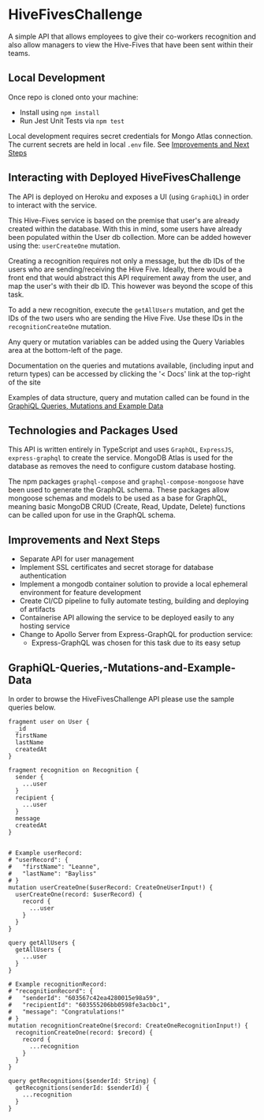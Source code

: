 # HiveFivesChallenge
A simple API that allows employees to give their co-workers recognition and also allow managers to view the Hive-Fives 
that have been sent within their teams.

## Local Development
Once repo is cloned onto your machine:
* Install using `npm install`
* Run Jest Unit Tests via `npm test`
  
Local development requires secret credentials for Mongo Atlas connection. 
The current secrets are held in local `.env` file. See [Improvements and Next Steps](#improvements-and-next-steps)

## Interacting with Deployed HiveFivesChallenge
The API is deployed on Heroku and exposes a UI (using `GraphiQL`) in order to interact with the service.

This Hive-Fives service is based on the premise that user's are already created within the database.
With this in mind, some users have already been populated within the User db collection.
More can be added however using the: `userCreateOne` mutation.

Creating a recognition requires not only a message, but the db IDs of the users who are sending/receiving the Hive Five.
Ideally, there would be a front end that would abstract this API requirement away from the user, 
and map the user's with their db ID. This however was beyond the scope of this task.

To add a new recognition, execute the `getAllUsers` mutation, 
and get the IDs of the two users who are sending the Hive Five. Use these IDs in the `recognitionCreateOne` mutation.

Any query or mutation variables can be added using the Query Variables area at the bottom-left of the page.

Documentation on the queries and mutations available, (including input and return types) can be accessed by clicking
the '< Docs' link at the top-right of the site 

Examples of data structure, query and mutation called can be found in the
[GraphiQL Queries, Mutations and Example Data](#graphiql-queries-mutations-and-example-data)

## Technologies and Packages Used
This API is written entirely in TypeScript and uses `GraphQL`, `ExpressJS`, `express-graphql` to create the service. 
MongoDB Atlas is used for the database as removes the need to configure custom database hosting.

The npm packages `graphql-compose` and `graphql-compose-mongoose` have been used to generate the GraphQL schema.
These packages allow mongoose schemas and models to be used as a base for GraphQL, meaning basic MongoDB CRUD 
(Create, Read, Update, Delete) functions can be called upon for use in the GraphQL schema.

## Improvements and Next Steps
* Separate API for user management
* Implement SSL certificates and secret storage for database authentication
* Implement a mongodb container solution to provide a local ephemeral environment for feature development
* Create CI/CD pipeline to fully automate testing, building and deploying of artifacts
* Containerise API allowing the service to be deployed easily to any hosting service
* Change to Apollo Server from Express-GraphQL for production service:
  * Express-GraphQL was chosen for this task due to its easy setup

## GraphiQL-Queries,-Mutations-and-Example-Data
In order to browse the HiveFivesChallenge API please use the sample queries below.
```
fragment user on User {
  _id
  firstName
  lastName
  createdAt
}

fragment recognition on Recognition {
  sender {
    ...user
  }
  recipient {
    ...user
  }
  message
  createdAt
}


# Example userRecord:
# "userRecord": {
#   "firstName": "Leanne",
#   "lastName": "Bayliss"
# }
mutation userCreateOne($userRecord: CreateOneUserInput!) {
  userCreateOne(record: $userRecord) {
    record {
      ...user
    }
  }
}

query getAllUsers {
  getAllUsers {
    ...user
  }
}

# Example recognitionRecord:
# "recognitionRecord": {
#   "senderId": "603567c42ea4280015e98a59",
#   "recipientId": "603555206bb0598fe3acbbc1",
#   "message": "Congratulations!"
# }
mutation recognitionCreateOne($record: CreateOneRecognitionInput!) {
  recognitionCreateOne(record: $record) {
    record {
      ...recognition
    }
  }
}

query getRecognitions($senderId: String) {
  getRecognitions(senderId: $senderId) {
    ...recognition
  }
}


```